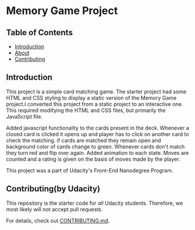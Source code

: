 # Memory Game Project

## Table of Contents

* [Introduction](#introduction)
* [About](#about)
* [Contributing](#contributing)

## Introduction
This project is a simple card matching game. The starter project had some HTML and CSS styling to display a static version of the Memory Game project.I converted this project from a static project to an interactive one. This required modifying the HTML and CSS files, but primarily the JavaScript file.

Added javascript functionality to the cards present in the deck. Whenever a closed card is clicked it opens up and player has to click on another card to check the matching. if cards are matched they remain open and background color of cards change to green. Whenever cards don't match they turn red and flip over again. Added animation to each state. Moves are counted and a rating is given on the basis of moves made by the player.

This project was a part of Udacity's Front-End Nanodegree Program.

## Contributing(by Udacity)

This repository is the starter code for _all_ Udacity students. Therefore, we most likely will not accept pull requests.

For details, check out [CONTRIBUTING.md](CONTRIBUTING.md).
